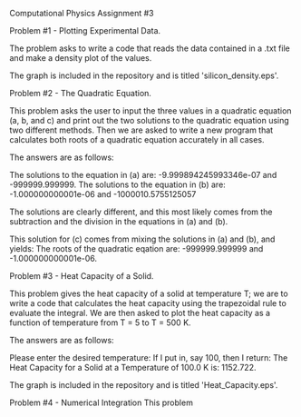 Computational Physics Assignment #3

Problem #1 - Plotting Experimental Data.

 The problem asks to write a code that reads the data contained in a .txt file and make a density plot of the values. 
 
 The graph is  included in the repository and is titled 'silicon_density.eps'. 
 
Problem #2 - The Quadratic Equation.

 This problem asks the user to input the three values in a quadratic equation (a, b, and c) and print out the two solutions to the quadratic equation using two different methods. Then we are asked to write a new program that calculates both roots of a quadratic equation accurately in all cases. 
 
 The answers are as follows:
 
 The solutions to the equation in (a) are:  -9.999894245993346e-07 and -999999.999999.
 The solutions to the equation in (b) are: -1.000000000001e-06 and -1000010.5755125057
 
 The solutions are clearly different, and this most likely comes from the subtraction and the division in the equations in (a) and (b).
 
 This solution for (c) comes from mixing the solutions in (a) and (b), and yields: The roots of the quadratic eqation are:  -999999.999999 and -1.000000000001e-06.


Problem #3 - Heat Capacity of a Solid.

 This problem gives the heat capacity of a solid at temperature T; we are to write a code that calculates the heat capacity using the trapezoidal rule to evaluate the integral. We are then asked to plot the heat capacity as a function of temperature from T = 5 to T = 500 K. 
 
 The answers are as follows:
 
 Please enter the desired temperature: 
 If I put in, say 100, then I return: The Heat Capacity for a Solid at a Temperature of  100.0 K is:  1152.722. 
 
 The graph is included in the repository and is titled 'Heat_Capacity.eps'. 
 
 
Problem #4 - Numerical Integration
 This problem
